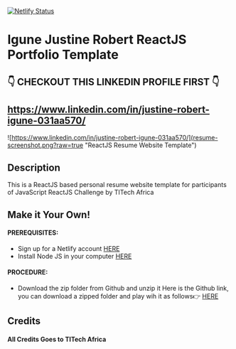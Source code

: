
[![Netlify Status](https://api.netlify.com/api/v1/badges/6ef416de-7190-4dfe-b0e0-0cfac1e936d8/deploy-status)](https://app.netlify.com/sites/mystifying-jepsen-d3b3a4/deploys)

# Igune Justine Robert ReactJS Portfolio Template      

## 👇 CHECKOUT THIS LINKEDIN PROFILE FIRST 👇
## https://www.linkedin.com/in/justine-robert-igune-031aa570/

![https://www.linkedin.com/in/justine-robert-igune-031aa570/](resume-screenshot.png?raw=true "ReactJS Resume Website Template")

## <a></a>

## Description
This is a ReactJS based personal resume website template for participants of JavaScript ReactJS Challenge by TITech Africa

## Make it Your Own!
#### PREREQUISITES:
- Sign up for a Netlify account <a href='https://www.netlify.com'>HERE</a>
- Install Node JS in your computer <a href='https://nodejs.org/en/'>HERE</a>
#### PROCEDURE:
- Download the zip folder from Github and unzip it
Here is the Github link, you can download a zipped folder and play wih it as follows👉
<a href='https://github.com/JustineRobert/IguneJustineRobert-react-portfolio.git'>HERE</a>

## Credits

#### All Credits Goes to TITech Africa 

